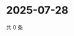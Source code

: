 # 2025-07-28

共 0 条

<!-- BEGIN ZHIHUQUESTIONS -->
<!-- 最后更新时间 Mon Jul 28 2025 19:11:01 GMT+0800 (China Standard Time) -->

<!-- END ZHIHUQUESTIONS -->
